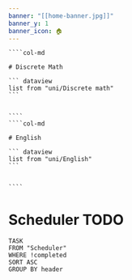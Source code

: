 ```yaml
---
banner: "[[home-banner.jpg]]"
banner_y: 1
banner_icon: 🏠
---
```



`````col 
````col-md 

# Discrete Math

``` dataview
list from "uni/Discrete math"
```


```` 
````col-md 

# English

``` dataview
list from "uni/English" 
```


```` 
`````

# Scheduler TODO

```dataview
TASK 
FROM "Scheduler"
WHERE !completed
SORT ASC
GROUP BY header
```
